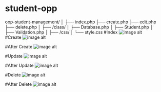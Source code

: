 # student-opp
 oop-student-management/
│
├── index.php
├── create.php
├── edit.php
├── delete.php
│
├── /class/
│   ├── Database.php
│   ├── Student.php
│   ├── Validation.php
│
├── /css/
│   └── style.css
#Index
![image alt]([https://github.com/mahmoud-saber/portfolio/blob/52d7112af2bbed16673f6ddd4ffd0acce052abda/skills.png](https://github.com/mahmoud-saber/student-opp/blob/5b20ef65ce3e4ee30ce6b14ba628433a673c97bf/index.png))
#Create
![image alt]([https://github.com/mahmoud-saber/portfolio/blob/52d7112af2bbed16673f6ddd4ffd0acce052abda/skills.png](https://github.com/mahmoud-saber/student-opp/blob/5b20ef65ce3e4ee30ce6b14ba628433a673c97bf/create.png))

#After Create
![image alt]([https://github.com/mahmoud-saber/portfolio/blob/52d7112af2bbed16673f6ddd4ffd0acce052abda/skills.png](https://github.com/mahmoud-saber/student-opp/blob/5b20ef65ce3e4ee30ce6b14ba628433a673c97bf/after%20create.png))

#Update
![image alt]([https://github.com/mahmoud-saber/portfolio/blob/52d7112af2bbed16673f6ddd4ffd0acce052abda/skills.png](https://github.com/mahmoud-saber/student-opp/blob/5b20ef65ce3e4ee30ce6b14ba628433a673c97bf/update.png))

#After Update
![image alt]([https://github.com/mahmoud-saber/portfolio/blob/52d7112af2bbed16673f6ddd4ffd0acce052abda/skills.png](https://github.com/mahmoud-saber/student-opp/blob/5b20ef65ce3e4ee30ce6b14ba628433a673c97bf/after%20update.png))

#Delete
![image alt]([https://github.com/mahmoud-saber/portfolio/blob/52d7112af2bbed16673f6ddd4ffd0acce052abda/skills.png](https://github.com/mahmoud-saber/student-opp/blob/5b20ef65ce3e4ee30ce6b14ba628433a673c97bf/delete.png))

#After Delete
![image alt]([https://github.com/mahmoud-saber/portfolio/blob/52d7112af2bbed16673f6ddd4ffd0acce052abda/skills.png](https://github.com/mahmoud-saber/student-opp/blob/5b20ef65ce3e4ee30ce6b14ba628433a673c97bf/after%20delete.png))
